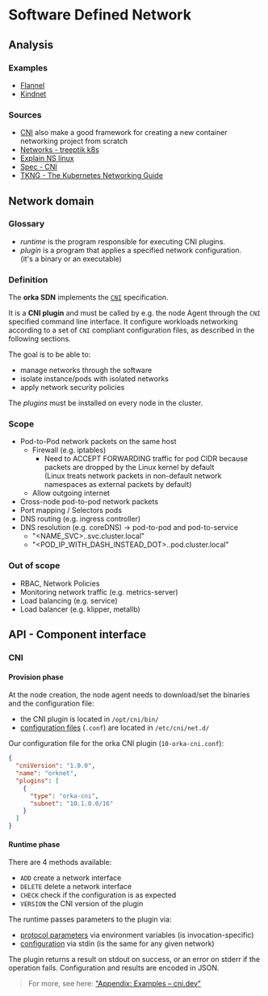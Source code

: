 # Software Defined Network

## Analysis

### Examples

- [Flannel](https://www.tkng.io/cni/flannel/)
- [Kindnet](https://www.tkng.io/cni/kindnet/)

### Sources

- [CNI](https://github.com/containernetworking/cni) also make a good framework for creating a new container networking project from scratch
- [Networks - treeptik k8s](https://treeptik.gitbook.io/k8s/fundamentals/)
- [Explain NS linux](https://www.youtube.com/watch?v=j_UUnlVC2Ss)
- [Spec - CNI](https://www.cni.dev/docs/spec/)
- [TKNG - The Kubernetes Networking Guide](https://www.tkng.io/)

## Network domain

### Glossary

- *runtime* is the program responsible for executing CNI plugins.
- *plugin* is a program that applies a specified network configuration.  
  (it's a binary or an executable)

### Definition

The **orka SDN** implements the [`CNI`](https://www.cni.dev/docs/spec/) specification.

It is a **CNI plugin** and must be called by e.g. the node Agent through the `CNI` specified
command line interface. It configure workloads networking according to a set of `CNI`
compliant configuration files, as described in the following sections.

The goal is to be able to:

- manage networks through the software
- isolate instance/pods with isolated networks
- apply network security policies

The *plugins* must be installed on every node in the cluster.

### Scope

- Pod-to-Pod network packets on the same host
	- Firewall (e.g. iptables)
		- Need to ACCEPT FORWARDING traffic for pod CIDR because packets are dropped by the Linux kernel by default  
		  (Linux treats network packets in non-default network namespaces as external packets by default)
	- Allow outgoing internet
- Cross-node pod-to-pod network packets
- Port mapping / Selectors pods
- DNS routing (e.g. ingress controller)
- DNS resolution (e.g. coreDNS) -> pod-to-pod and pod-to-service
	- "<NAME_SVC>.<NAMESPACE>.svc.cluster.local"
	- "<POD_IP_WITH_DASH_INSTEAD_DOT>.<NAMESPACE>.pod.cluster.local"

### Out of scope

- RBAC, Network Policies
- Monitoring network traffic (e.g. metrics-server)
- Load balancing (e.g. service)
- Load balancer (e.g. klipper, metallb)

## API - Component interface

### CNI

#### Provision phase

At the node creation, the node agent needs to download/set the binaries and the configuration file:

- the CNI plugin is located in `/opt/cni/bin/`
- [configuration files](https://www.cni.dev/docs/spec/#example-configuration) (`.conf`) are located in `/etc/cni/net.d/`

Our configuration file for the orka CNI plugin (`10-orka-cni.conf`):

```json
{
  "cniVersion": "1.0.0",
  "name": "orknet",
  "plugins": [
    {
      "type": "orka-cni",
      "subnet": "10.1.0.0/16"
    }
  ]
}
```

#### Runtime phase

There are 4 methods available:

- `ADD` create a network interface
- `DELETE` delete a network interface
- `CHECK` check if the configuration is as expected
- `VERSION` the CNI version of the plugin

The runtime passes parameters to the plugin via:

- [protocol parameters](https://www.cni.dev/docs/spec/#parameters) via environment variables (is invocation-specific)
- [configuration](https://www.cni.dev/docs/spec/#example-configuration) via stdin (is the same for any given network)

The plugin returns a result on stdout on success, or an error on stderr if the operation fails.
Configuration and results are encoded in JSON.

> For more, see here: ["Appendix: Examples – cni.dev"](https://www.cni.dev/docs/spec/#appendix-examples)
